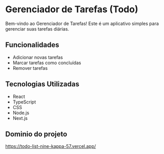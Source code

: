 # Gerenciador de Tarefas (Todo)

Bem-vindo ao Gerenciador de Tarefas! Este é um aplicativo simples para gerenciar suas tarefas diárias.

## Funcionalidades

- Adicionar novas tarefas
- Marcar tarefas como concluídas
- Remover tarefas

## Tecnologias Utilizadas

- React
- TypeScript
- CSS
- Node.js
- Next.js

## Dominio do projeto

https://todo-list-nine-kappa-57.vercel.app/
